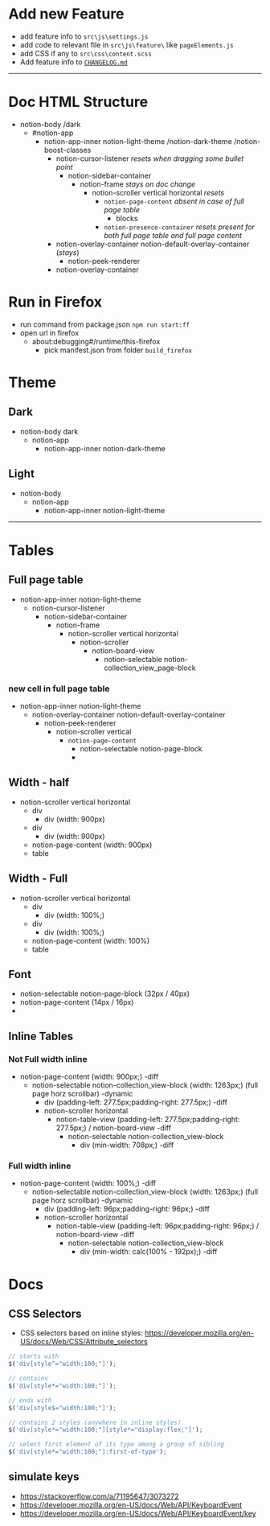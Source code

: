 # Add new Feature

- add feature info to `src\js\settings.js`
- add code to relevant file in `src\js\feature\` like `pageElements.js`
- add CSS if any to `src\css\content.scss`
- Add feature info to [`CHANGELOG.md`](./CHANGELOG.md)

---

# Doc HTML Structure

- notion-body /dark
  - #notion-app
    - notion-app-inner notion-light-theme /notion-dark-theme /notion-boost-classes
      - notion-cursor-listener _resets when dragging some bullet point_
        - notion-sidebar-container
          - notion-frame _stays on doc change_
            - notion-scroller vertical horizontal _resets_
              - `notion-page-content` _absent in case of full page table_
                - blocks
              - `notion-presence-container` _resets_ _present for both full page table and full page content_
      - notion-overlay-container notion-default-overlay-container (_stays_)
        - notion-peek-renderer
      - notion-overlay-container

# Run in Firefox

- run command from package.json `npm run start:ff`
- open url in firefox
  - about:debugging#/runtime/this-firefox
    - pick manifest.json from folder `build_firefox`

# Theme

## Dark

- notion-body dark
  - notion-app
    - notion-app-inner notion-dark-theme

## Light

- notion-body
  - notion-app
    - notion-app-inner notion-light-theme

---

# Tables

## Full page table

- notion-app-inner notion-light-theme
  - notion-cursor-listener
    - notion-sidebar-container
      - notion-frame
        - notion-scroller vertical horizontal
          - notion-scroller
            - notion-board-view
              - notion-selectable notion-collection_view_page-block

### new cell in full page table

- notion-app-inner notion-light-theme
  - notion-overlay-container notion-default-overlay-container
    - notion-peek-renderer
      - notion-scroller vertical
        - `notion-page-content`
          - notion-selectable notion-page-block
          -

## Width - half

- notion-scroller vertical horizontal
  - div
    - div (width: 900px)
  - div
    - div (width: 900px)
  - notion-page-content (width: 900px)
  - table

## Width - Full

- notion-scroller vertical horizontal
  - div
    - div (width: 100%;)
  - div
    - div (width: 100%;)
  - notion-page-content (width: 100%)
  - table

## Font

- notion-selectable notion-page-block (32px / 40px)
- notion-page-content (14px / 16px)
-

## Inline Tables

### Not Full width inline

- notion-page-content (width: 900px;) -diff
  - notion-selectable notion-collection_view-block (width: 1263px;) (full page horz scrollbar) -dynamic
    - div (padding-left: 277.5px;padding-right: 277.5px;) -diff
    - notion-scroller horizontal
      - notion-table-view (padding-left: 277.5px;padding-right: 277.5px;) / notion-board-view -diff
        - notion-selectable notion-collection_view-block
          - div (min-width: 708px;) -diff

### Full width inline

- notion-page-content (width: 100%;) -diff
  - notion-selectable notion-collection_view-block (width: 1263px;) (full page horz scrollbar) -dynamic
    - div (padding-left: 96px;padding-right: 96px;) -diff
    - notion-scroller horizontal
      - notion-table-view (padding-left: 96px;padding-right: 96px;) / notion-board-view -diff
        - notion-selectable notion-collection_view-block
          - div (min-width: calc(100% - 192px);) -diff

# Docs

## CSS Selectors

- CSS selectors based on inline styles: https://developer.mozilla.org/en-US/docs/Web/CSS/Attribute_selectors

```js
// starts with
$('div[style^="width:100;"]');

// contains
$('div[style*="width:100;"]');

// ends with
$('div[style$="width:100;"]');

// contains 2 styles (anywhere in inline styles)
$('div[style*="width:100;"][style*="display:flex;"]');

// select first element of its type among a group of sibling
$('div[style*="width:100;"]:first-of-type');
```

## simulate keys

- https://stackoverflow.com/a/71195647/3073272
- https://developer.mozilla.org/en-US/docs/Web/API/KeyboardEvent
- https://developer.mozilla.org/en-US/docs/Web/API/KeyboardEvent/key
